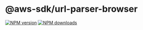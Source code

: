 # @aws-sdk/url-parser-browser

[![NPM version](https://img.shields.io/npm/v/@aws-sdk/url-parser-browser/preview.svg)](https://www.npmjs.com/package/@aws-sdk/url-parser-browser)
[![NPM downloads](https://img.shields.io/npm/dm/@aws-sdk/url-parser-browser.svg)](https://www.npmjs.com/package/@aws-sdk/url-parser-browser)
